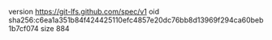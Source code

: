 version https://git-lfs.github.com/spec/v1
oid sha256:c6ea1a351b84f424425110efc4857e20dc76bb8d13969f294ca60beb1b7cf074
size 884
